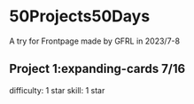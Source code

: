 # 50Projects50Days
 A try for Frontpage
 made by GFRL in 2023/7-8

## Project 1:expanding-cards  7/16 
difficulty: 1 star
skill: 1 star

